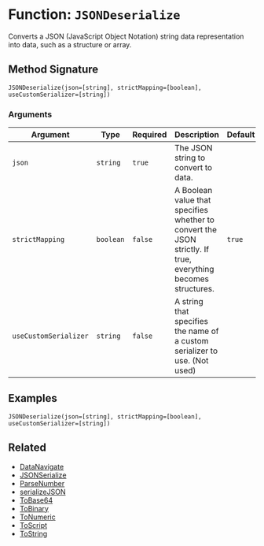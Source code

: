 [comment]: # (Note: This documentation is generated dynamically in the build process.  To modify the contents, change the javadoc on the _invoke method of the BIF class)

# Function: `JSONDeserialize`

Converts a JSON (JavaScript Object Notation) string data representation into data, such as a structure or array.

## Method Signature
```
JSONDeserialize(json=[string], strictMapping=[boolean], useCustomSerializer=[string])
```
### Arguments

| Argument | Type | Required | Description | Default |
|----------|------|----------|-------------|---------|
| `json` | `string` | `true` | The JSON string to convert to data. |  |
| `strictMapping` | `boolean` | `false` | A Boolean value that specifies whether to convert the JSON strictly. If true, everything becomes structures. | `true` |
| `useCustomSerializer` | `string` | `false` | A string that specifies the name of a custom serializer to use. (Not used) |  |

## Examples

```
JSONDeserialize(json=[string], strictMapping=[boolean], useCustomSerializer=[string])
```

## Related
  * [DataNavigate](DataNavigate.md)
  * [JSONSerialize](JSONSerialize.md)
  * [ParseNumber](ParseNumber.md)
  * [serializeJSON](serializeJSON.md)
  * [ToBase64](ToBase64.md)
  * [ToBinary](ToBinary.md)
  * [ToNumeric](ToNumeric.md)
  * [ToScript](ToScript.md)
  * [ToString](ToString.md)
